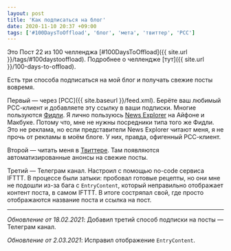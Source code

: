 ```yaml
---
layout: post
title: 'Как подписаться на блог'
date: 2020-11-10 20:37 +09:00
tags: ['#100DaysToOffload', 'блог', 'мета', 'твиттер', 'РСС']
---
```


Это Пост 22 из 100 челленджа [#100DaysToOffload]({{ site.url }}/tags/#100daystooffload). Подробнее о челлендже [тут]({{ site.url }}/100-days-to-offload).

Есть три способа подписаться на мой блог и получать свежие посты вовремя.

Первый — через [РСС]({{ site.baseurl }}/feed.xml). Берёте ваш любимый РСС-клиент и добавляете эту ссылку в ваши подписки. Многие пользуются [Фидли](https://feedly.com/). Я лично пользуюсь [News Explorer](https://betamagic.nl/products/newsexplorer.html) на Айфоне и Макбуке. Потому что, мне не нужны посредники типа того же Фидли. Это не реклама, но если представители News Explorer читают меня, я не прочь от рекламы в моём блоге. У них, правда, офигенный РСС-клиент.

Второй — читать меня в [Твиттере](https://twitter.com/kaneru__). Там появляются автоматизированные анонсы на свежие посты.

Третий — Телеграм канал. Настроил с помощью no-code сервиса IFTTT. В процессе были затыки: пробовал готовые рецепты, но они мне не подошли из-за бага с `EntryContent`, который неправильно отображает контент поста, в самом IFTTT. В итоге состряпал свой, где просто отображаются название поста и ссылка на пост.

---

_Обновление от 18.02.2021_: Добавил третий способ подписки на посты — Телеграм канал.

_Обновление от 2.03.2021_: Исправил отображение `EntryContent`.
